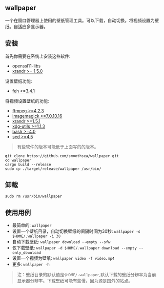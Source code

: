 ## wallpaper
一个在窗口管理器上使用的壁纸管理工具。可以下载，自动切换，将视频设置为壁纸。自适应多显示器。

## 安装
首先你需要在系统上安装这些软件:
* openssl11-libs
* [xrandr >= 1.5.0](https://www.x.org/releases/X11R7.7/doc/man/man1/xrandr.1.xhtml)

设置壁纸功能:
* [feh >=3.4.1](https://feh.finalrewind.org/)

将视频设置壁纸的功能:
* [ffmpeg >=4.2.3](https://ffmpeg.org/)
* [imagemagick >=7.0.10.16](https://www.imagemagick.org/)
* [xrandr >=1.5.1](https://gitlab.freedesktop.org/xorg/app/xrandr)
* [xdg-utils >=1.1.3](https://www.freedesktop.org/wiki/Software/xdg-utils/)
* [bash >=4.0](http://tiswww.case.edu/php/chet/bash/bashtop.html)
* [sed >=4.5](http://sed.sourceforge.net/) 

> 有些软件的版本可能低于上面写的的版本。

```
git clone https://github.com/smoothsea/wallpaper.git
cd wallpaper
cargo build --release
sudo cp ./target/release/wallpaper /usr/bin/
```

## 卸载
```
sudo rm /usr/bin/wallpaper
```

## 使用用例
* 最简单的: `wallpaper`
* 设置一个壁纸目录，自动切换壁纸的间隔时间为30秒: `wallpaper -d $HOME/.wallpaper -i 30`
* 自动下载壁纸: `wallpaper download --empty --sfw`
* 仅下载壁纸: `wallpaper -d $HOME/.wallpaper download --empty --only_download`
* 设置一个视频为壁纸: `wallpaper video -f video.mp4`
* 更多: `wallpaper -h`
> 注：壁纸目录的默认值是`$HOME/.wallpaper`,默认下载的壁纸分辨率为当前显示器分辨率。下载壁纸可能有些慢，因为源是国外的站点。


